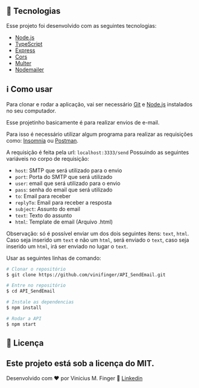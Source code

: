 ## :rocket: Tecnologias 

Esse projeto foi desenvolvido com as seguintes tecnologias:

-  [Node.js](https://nodejs.org)
-  [TypeScript](https://www.typescriptlang.org)
-  [Express](https://expressjs.com/pt-br/)
-  [Cors](https://www.npmjs.com/package/cors)
-  [Multer](https://www.npmjs.com/package/multer)
-  [Nodemailer](https://nodemailer.com/about/)
 
## :information_source: Como usar

Para clonar e rodar a aplicação, vai ser necessário [Git](https://git-scm.com) e [Node.js](https://nodejs.org) instalados no seu computador. 

Esse projetinho basicamente é para realizar envios de e-mail. 

Para isso é necessário utilizar algum programa para realizar as requisições como: [Insomnia]() ou [Postman]().

A requisição é feita pela url: `localhost:3333/send`
Possuindo as seguintes variáveis no corpo de requisição: 

- `host`: SMTP que será utilizado para o envio
- `port`: Porta do SMTP que será utilizado
- `user`: email que será utilizado para o envio
- `pass`: senha do email que será utilizado
- `to`: Email para receber
- `replyTo`: Email para receber a resposta
- `subject`: Assunto do email
- `text`: Texto do assunto
- `html`: Template de email (Arquivo .html)

Observação: só é possível enviar um dos dois seguintes itens: `text`, `html`. Caso seja inserido um `text` e não um `html`, será enviado o `text`, caso seja inserido um `html`, irá ser enviado no lugar o `text`.

Usar as seguintes linhas de comando:

```bash
# Clonar o repositório
$ git clone https://github.com/vinifinger/API_SendEmail.git

# Entre no repositório
$ cd API_SendEmail

# Instale as dependencias
$ npm install

# Rodar a API
$ npm start
```

## :memo: Licença
Este projeto está sob a licença do MIT.
---

Desenvolvido com ♥ por Vinicius M. Finger :wave: [Linkedin](https://www.linkedin.com/in/vinicius-finger/)